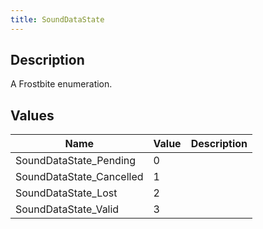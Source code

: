 ```yaml
---
title: SoundDataState
---
```

## Description

A Frostbite enumeration.

## Values

| Name                      | Value | Description |
| ------------------------- | ----- | ----------- |
| SoundDataState\_Pending   | 0     |             |
| SoundDataState\_Cancelled | 1     |             |
| SoundDataState\_Lost      | 2     |             |
| SoundDataState\_Valid     | 3     |             |
